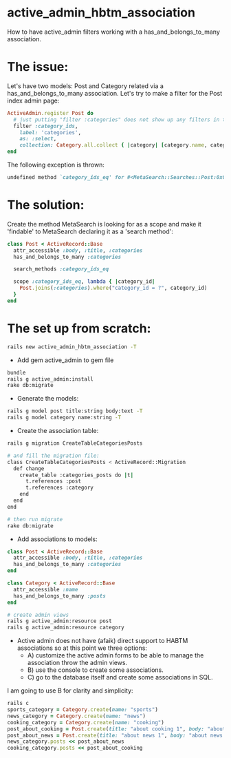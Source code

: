 active_admin_hbtm_association
=============================

How to have active_admin filters working with a has_and_belongs_to_many association.

# The issue:

Let's have two models: Post and Category related via a has_and_belongs_to_many association.
Let's try to make a filter for the Post index admin page:

```ruby
ActiveAdmin.register Post do
  # just putting "filter :categories" does not show up any filters in the view.
  filter :category_ids,
    label: 'categories',
    as: :select,
    collection: Category.all.collect { |category| [category.name, category.id] }
end
```

The following exception is thrown:

```ruby
undefined method `category_ids_eq' for #<MetaSearch::Searches::Post:0x007fcc483bf918>
```

# The solution:
Create the method MetaSearch is looking for as a scope and make it 'findable' to MetaSearch declaring it as a 'search method':

```ruby
class Post < ActiveRecord::Base
  attr_accessible :body, :title, :categories
  has_and_belongs_to_many :categories

  search_methods :category_ids_eq

  scope :category_ids_eq, lambda { |category_id|
    Post.joins(:categories).where("category_id = ?", category_id)
  }
end
```


# The set up from scratch:
```bash
rails new active_admin_hbtm_association -T
```
- Add gem active_admin to gem file

```bash
bundle
rails g active_admin:install
rake db:migrate
```

- Generate the models:

```bash
rails g model post title:string body:text -T
rails g model category name:string -T
``` 

- Create the association table:

```bash
rails g migration CreateTableCategoriesPosts

# and fill the migration file:
class CreateTableCategoriesPosts < ActiveRecord::Migration
  def change
    create_table :categories_posts do |t|
      t.references :post
      t.references :category
    end
  end
end

# then run migrate
rake db:migrate
```
- Add associations to models:

```ruby
class Post < ActiveRecord::Base
  attr_accessible :body, :title, :categories
  has_and_belongs_to_many :categories
end

class Category < ActiveRecord::Base
  attr_accessible :name
  has_and_belongs_to_many :posts
end
```

```bash
# create admin views
rails g active_admin:resource post
rails g active_admin:resource category
```

- Active admin does not have (afaik) direct support to HABTM associations so at this point we three options:
  - A) customize the active admin forms to be able to manage the association throw the admin views.
  - B) use the console to create some associations.
  - C) go to the database itself and create some associations in SQL.

I am going to use B for clarity and simplicity:

```ruby
rails c
sports_category = Category.create(name: "sports")
news_category = Category.create(name: "news")
cooking_category = Category.create(name: "cooking")
post_about_cooking = Post.create(title: "about cooking 1", body: "about cooking 1 body")
post_about_news = Post.create(title: "about news 1", body: "about news 1 body")
news_category.posts << post_about_news
cooking_category.posts << post_about_cooking
```
